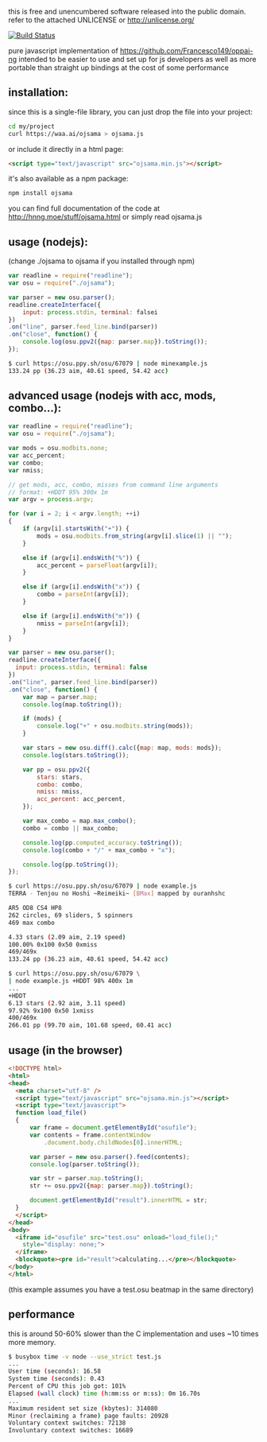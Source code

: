 



this is free and unencumbered software released into the public
domain. refer to the attached UNLICENSE or http://unlicense.org/

[![Build Status](
https://travis-ci.org/Francesco149/ojsama.svg?branch=master)](
https://travis-ci.org/Francesco149/ojsama)

pure javascript implementation of
https://github.com/Francesco149/oppai-ng intended to be easier
to use and set up for js developers as well as more portable
than straight up bindings at the cost of some performance

installation:
----------------------------------------------------------------








since this is a single-file library, you can just drop the file
into your project:
```sh
cd my/project
curl https://waa.ai/ojsama > ojsama.js
```

or include it directly in a html page:
```html
<script type="text/javascript" src="ojsama.min.js"></script>
```

it's also available as a npm package:
```sh
npm install ojsama
```

you can find full documentation of the code at
http://hnng.moe/stuff/ojsama.html or simply read ojsama.js

usage (nodejs):
----------------------------------------------------------------








(change ./ojsama to ojsama if you installed through npm)

```js
var readline = require("readline");
var osu = require("./ojsama");

var parser = new osu.parser();
readline.createInterface({
    input: process.stdin, terminal: falsei
})
.on("line", parser.feed_line.bind(parser))
.on("close", function() {
    console.log(osu.ppv2({map: parser.map}).toString());
});
```

```sh
$ curl https://osu.ppy.sh/osu/67079 | node minexample.js
133.24 pp (36.23 aim, 40.61 speed, 54.42 acc)
```

advanced usage (nodejs with acc, mods, combo...):
----------------------------------------------------------------








```js
var readline = require("readline");
var osu = require("./ojsama");

var mods = osu.modbits.none;
var acc_percent;
var combo;
var nmiss;

// get mods, acc, combo, misses from command line arguments
// format: +HDDT 95% 300x 1m
var argv = process.argv;

for (var i = 2; i < argv.length; ++i)
{
    if (argv[i].startsWith("+")) {
        mods = osu.modbits.from_string(argv[i].slice(1) || "");
    }

    else if (argv[i].endsWith("%")) {
        acc_percent = parseFloat(argv[i]);
    }

    else if (argv[i].endsWith("x")) {
        combo = parseInt(argv[i]);
    }

    else if (argv[i].endsWith("m")) {
        nmiss = parseInt(argv[i]);
    }
}

var parser = new osu.parser();
readline.createInterface({
  input: process.stdin, terminal: false
})
.on("line", parser.feed_line.bind(parser))
.on("close", function() {
    var map = parser.map;
    console.log(map.toString());

    if (mods) {
        console.log("+" + osu.modbits.string(mods));
    }

    var stars = new osu.diff().calc({map: map, mods: mods});
    console.log(stars.toString());

    var pp = osu.ppv2({
        stars: stars,
        combo: combo,
        nmiss: nmiss,
        acc_percent: acc_percent,
    });

    var max_combo = map.max_combo();
    combo = combo || max_combo;

    console.log(pp.computed_accuracy.toString());
    console.log(combo + "/" + max_combo + "x");

    console.log(pp.toString());
});
```

```sh
$ curl https://osu.ppy.sh/osu/67079 | node example.js
TERRA - Tenjou no Hoshi ~Reimeiki~ [BMax] mapped by ouranhshc

AR5 OD8 CS4 HP8
262 circles, 69 sliders, 5 spinners
469 max combo

4.33 stars (2.09 aim, 2.19 speed)
100.00% 0x100 0x50 0xmiss
469/469x
133.24 pp (36.23 aim, 40.61 speed, 54.42 acc)

$ curl https://osu.ppy.sh/osu/67079 \
| node example.js +HDDT 98% 400x 1m
...
+HDDT
6.13 stars (2.92 aim, 3.11 speed)
97.92% 9x100 0x50 1xmiss
400/469x
266.01 pp (99.70 aim, 101.68 speed, 60.41 acc)
```

usage (in the browser)
----------------------------------------------------------------








```html
<!DOCTYPE html>
<html>
<head>
  <meta charset="utf-8" />
  <script type="text/javascript" src="ojsama.min.js"></script>
  <script type="text/javascript">
  function load_file()
  {
      var frame = document.getElementById("osufile");
      var contents = frame.contentWindow
          .document.body.childNodes[0].innerHTML;

      var parser = new osu.parser().feed(contents);
      console.log(parser.toString());

      var str = parser.map.toString();
      str += osu.ppv2({map: parser.map}).toString();

      document.getElementById("result").innerHTML = str;
  }
  </script>
</head>
<body>
  <iframe id="osufile" src="test.osu" onload="load_file();"
    style="display: none;">
  </iframe>
  <blockquote><pre id="result">calculating...</pre></blockquote>
</body>
</html>
```

(this example assumes you have a test.osu beatmap in the same
directory)

performance
----------------------------------------------------------------








this is around 50-60% slower than the C implementation and uses
~10 times more memory.
```sh
$ busybox time -v node --use_strict test.js
...
User time (seconds): 16.58
System time (seconds): 0.43
Percent of CPU this job got: 101%
Elapsed (wall clock) time (h:mm:ss or m:ss): 0m 16.70s
...
Maximum resident set size (kbytes): 314080
Minor (reclaiming a frame) page faults: 20928
Voluntary context switches: 72138
Involuntary context switches: 16689
```








